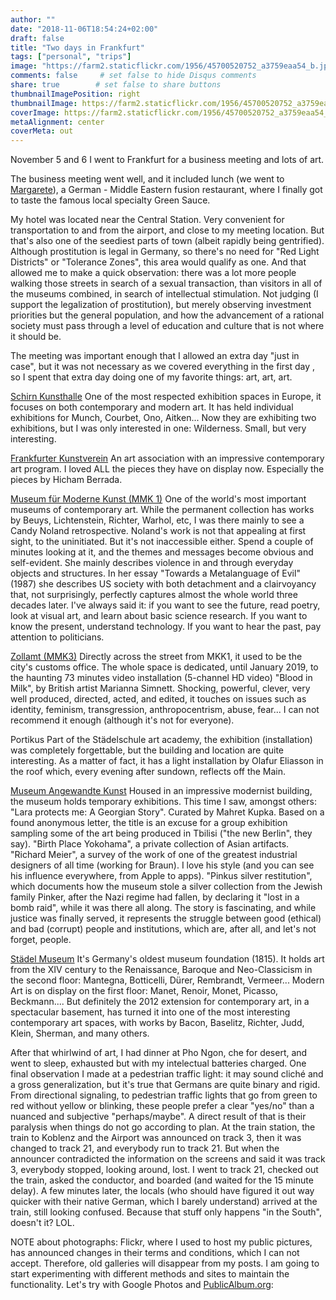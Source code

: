 ```yaml
---
author: ""
date: "2018-11-06T18:54:24+02:00"
draft: false
title: "Two days in Frankfurt"
tags: ["personal", "trips"]
image: "https://farm2.staticflickr.com/1956/45700520752_a3759eaa54_b.jpg"
comments: false     # set false to hide Disqus comments
share: true        # set false to share buttons
thumbnailImagePosition: right
thumbnailImage: https://farm2.staticflickr.com/1956/45700520752_a3759eaa54_b.jpg
coverImage: https://farm2.staticflickr.com/1956/45700520752_a3759eaa54_b.jpg
metaAlignment: center
coverMeta: out
---
```


November 5 and 6 I went to Frankfurt for a business meeting and lots of art.

<!--more-->

The business meeting went well, and it included lunch (we went to [Margarete](http://www.margarete.eu)), a German - Middle Eastern fusion restaurant, where I finally got to taste the famous local specialty Green Sauce.

My hotel was located near the Central Station. Very convenient for transportation to and from the airport, and close to my meeting location. But that's also one of the seediest parts of town (albeit rapidly being gentrified). Although prostitution is legal in Germany, so there's no need for "Red Light Districts" or "Tolerance Zones", this area would qualify as one. And that allowed me to make a quick observation: there was a lot more people walking those streets in search of a sexual transaction, than visitors in all of the museums combined, in search of intellectual stimulation. Not judging (I support the legalization of prostitution), but merely observing investment priorities but the general population, and how the advancement of a rational society must pass through a level of education and culture that is not where it should be.

The meeting was important enough that I allowed an extra day "just in case", but it was not necessary as we covered everything in the first day , so I spent that extra day doing one of my favorite things: art, art, art.

[Schirn Kunsthalle](http://www.schirn.de)
One of the most respected exhibition spaces in Europe, it focuses on both contemporary and modern art. It has held individual exhibitions for Munch, Courbet, Ono, Aitken... Now they are exhibiting two exhibitions, but I was only interested in one: Wilderness. Small, but very interesting.

[Frankfurter Kunstverein](http://www.fkv.de)
An art association with an impressive contemporary art program. I loved ALL the pieces they have on display now. Especially the pieces by Hicham Berrada.

[Museum für Moderne Kunst (MMK 1)](http://www.mmk-frankfurt.de)
One of the world's most important museums of contemporary art. While the permanent collection has works by Beuys, Lichtenstein, Richter, Warhol, etc, I was there mainly to see a Candy Noland retrospective.
Noland's work is not that appealing at first sight, to the uninitiated. But it's not inaccessible either. Spend a couple of minutes looking at it, and the themes and messages become obvious and self-evident. She mainly describes violence in and through everyday objects and structures. In her essay "Towards a Metalanguage of Evil" (1987) she describes US society with both detachment and a clairvoyancy that, not surprisingly, perfectly captures almost the whole world three decades later.
I've always said it: if you want to see the future, read poetry, look at visual art, and learn about basic science research. If you want to know the present, understand technology. If you want to hear the past, pay attention to politicians.

[Zollamt (MMK3)](http://www.mmk.art)
Directly across the street from MKK1, it used to be the city's customs office. The whole space is dedicated, until January 2019, to the haunting 73 minutes video installation (5-channel HD video) "Blood in Milk", by British artist Marianna Simnett. Shocking, powerful, clever, very well produced, directed, acted, and edited, it touches on issues such as identity, feminism, transgression, anthropocentrism, abuse, fear... I can not recommend it enough (although it's not for everyone).

Portikus
Part of the Städelschule art academy, the exhibition (installation) was completely forgettable, but the building and location are quite interesting. As a matter of fact, it has a light installation by Olafur Eliasson in the roof which, every evening after sundown, reflects off the Main.

[Museum Angewandte Kunst](http://www.museumangewandtekunst.de)
Housed in an impressive modernist building, the museum holds temporary exhibitions. This time I saw, amongst others:
"Lara protects me: A Georgian Story". Curated by Mahret Kupka. Based on a found anonymous letter, the title is an excuse for a group exhibition sampling some of the art being produced in Tbilisi ("the new Berlin", they say).
"Birth Place Yokohama", a private collection of Asian artifacts.
"Richard Meier", a survey of the work of one of the greatest industrial designers of all time (working for Braun). I love his style (and you can see his influence everywhere, from Apple to apps).
"Pinkus silver restitution", which documents how the museum stole a silver collection from the Jewish family Pinker, after the Nazi regime had fallen, by declaring it "lost in a bomb raid", while it was there all along. The story is fascinating, and while justice was finally served, it represents the struggle between good (ethical) and bad (corrupt) people and institutions, which are, after all, and let's not forget, people.

[Städel Museum](http://www.staedelmuseum.de)
It's Germany's oldest museum foundation (1815). It holds art from the XIV century to the Renaissance, Baroque and Neo-Classicism in the second floor: Mantegna, Botticelli, Dürer, Rembrandt, Vermeer... Modern Art is on display on the first floor: Manet, Renoir, Monet, Picasso, Beckmann.... But definitely the 2012 extension for contemporary art, in a spectacular basement, has turned it into one of the most interesting contemporary art spaces, with works by Bacon, Baselitz, Richter, Judd, Klein, Sherman, and many others.

After that whirlwind of art, I had dinner at Pho Ngon, che for desert, and went to sleep, exhausted but with my intelectual batteries charged.
One final observation I made at a pedestrian traffic light: it may sound cliché and a gross generalization, but it's true that Germans are quite binary and rigid. From directional signaling, to pedestrian traffic lights that go from green to red without yellow or blinking, these people prefer a clear "yes/no" than a nuanced and subjective "perhaps/maybe". A direct result of that is their paralysis when things do not go according to plan. At the train station, the train to Koblenz and the Airport was announced on track 3, then it was changed to track 21, and everybody run to track 21. But when the announcer contradicted the information on the screens and said it was track 3, everybody stopped, looking around, lost. I went to track 21, checked out the train, asked the conductor, and boarded (and waited for the 15 minute delay). A few minutes later, the locals (who should have figured it out way quicker with their native German, which I barely understand) arrived at the train, still looking confused. Because that stuff only happens "in the South", doesn't it? LOL.

NOTE about photographs: Flickr, where I used to host my public pictures, has announced changes in their terms and conditions, which I can not accept. Therefore, old galleries will disappear from my posts. I am going to start experimenting with different methods and sites to maintain the functionality. Let's try with Google Photos and [PublicAlbum.org](https://www.publicalbum.org/blog/embedding-google-photos-albums):

<script src="https://cdn.jsdelivr.net/npm/publicalbum/dist/pa-embed-player.min.js" async></script>
<div class="pa-embed-player" style="width:100%; height:480px; display:none;"
  data-link="https://photos.app.goo.gl/NY9NToMjyG2V3us37"
  data-title="Trip to Frankfurt"
  data-description="70 new photos · Album by Jorge Cortell">
  <img data-src="https://lh3.googleusercontent.com/NWp3oPwVO4dWgUaxLYhZv7OBPJWmyKjSF_17C_LAdYW7_ZuPEZjSYR6A1np6sh4DBsUcBcBRaqgvhsyUcjCJ887Q9uftk7q3u7awQy7wHxZvwNqbFAJAW8m_h2Juk9n0Z5cGvzW_7q8=w1920-h1080" src="" alt="" />
  <img data-src="https://lh3.googleusercontent.com/xXFB3YVJTf45UNrjQATC8XorNT9yRYILi67KMt7bDggVJ9qHgloXiiBL0L9JQadPopfjyU1GEPQfCdQYm97Jsbe1cANxlCw1zVP5HO_l0e213CD2csWUsd7iW2Ems46ZoDdnba7pVUs=w1920-h1080" src="" alt="" />
  <img data-src="https://lh3.googleusercontent.com/9NFK_2OqBUlOBLarP0B7yTy2YHVEvLjTJOVarqgTQG0K2MTHVdfN_4ZL9hy3yRuXMtJ_eAUAHXzVwh13ZGRPRkv6_x30bUuslsxqeuO6KY4SJ3jjA1SzbZaRV4BnZhOnASxoIb2e-nI=w1920-h1080" src="" alt="" />
  <img data-src="https://lh3.googleusercontent.com/LkDnGCHwTEFd6jXUpMDsCfrawm9si5vnvWXghSWG4mnisSfx803oMSFJ0btYzs_DKcqMSEhuEs2TtZ3vTXPjAjPPGElgOKVdd2a_Xev6gcxOgieYc2pI31jSw-fe4c1o2ecYZ2mlcZo=w1920-h1080" src="" alt="" />
  <img data-src="https://lh3.googleusercontent.com/dWM5nU-qYtEaT8B0eix_mMwPn9jjZZ_Su-MabRl6ZpFRJCiu42rWXJmZsCMYaAvPCnfnfRqiMuSHuFr40yf-c_sULUQdL8IK3nHV5CQX89N-vNPKyhmdy8xTBQe7qoc49OeXAe_cyOY=w1920-h1080" src="" alt="" />
  <img data-src="https://lh3.googleusercontent.com/oBqW8AswJKB5bQlyE-B_DxE_cjQIlfuQzbd3tw95WUJAf5WQOS85bML3M6OHUlXt8aV6zVs9SSmrtZa_L7GRCdrJ4aDGzPezDa576jcBc_5y3aG-pTBVWbvErMAw91jEJ75W3dcr1c0=w1920-h1080" src="" alt="" />
  <img data-src="https://lh3.googleusercontent.com/KpRecbwRup-5DB9mAg0xSWXpt_KPBJAemi9CMly94-OxPifxK9kkXCtVtKhy0Pzj5r_H_39yi35QRYhru38SAXZwn9m-eTcMWQCQtAA3O-qEL50Ml7EHkL_8VURuSisTDIcSxuDO4q0=w1920-h1080" src="" alt="" />
  <img data-src="https://lh3.googleusercontent.com/f5OmJvyZIE3VD0KWvqfmVRZHBSObLk8VKe468kb-EptlHdnOKOWPyCH5fKjc0LogVOUKIiTCZ21LzOqDUF5c0LdAuvvE4FCb4Yxc_167lzye_H6I3O2cWf_6UPStzDvgvHJv2MNPfAw=w1920-h1080" src="" alt="" />
  <img data-src="https://lh3.googleusercontent.com/d5rogiIAohxF4CEqnGxEV95GCZDOU2BwFb6MQAAumguPB_QlXSiXlh9um9Htsh4EjDiNm8gmA69jKAMheT6Lev8zmUzAC879hWoM64fqyTGzipzZCox3L3dQVXIWBH1vPNKCn37N71Y=w1920-h1080" src="" alt="" />
  <img data-src="https://lh3.googleusercontent.com/H2rnOWIXJFuNNaHme4Zd1diIiircF4l9GlUkVS4K6C4RsyZ3MmecWBi52B-6EChpc4SHoTpLVcO58A636g-WtuK-OsZNDWCm28mIsWm9AUKac1zr2DBmNnRSYW2s3NRq7ALKDsFkfMA=w1920-h1080" src="" alt="" />
  <img data-src="https://lh3.googleusercontent.com/Au2Wdhlh1rs1nxqY1foLmXD6u5BI0XzN4__9jG5KOUiJZXBK3UoSamNoE-fwAbSTwWrkw2K5xKYxXkHf9ArtE-x3Xraw4dWUq_TVNoVuy51IMa3L2qYSVGoW1cib4h3XMWFYmKrDylM=w1920-h1080" src="" alt="" />
  <img data-src="https://lh3.googleusercontent.com/f1UaPZn1ZEE8D_hlUncJR85yYIqGamEmdRyVg2XBogSj6cIYiLyvyyZ8ZkvK5jojCEfldk0ySnw8y-1lPbq7RYRFPvUgbMvr1DX2epjCjamQtTOEVm35EWV88L9jcRJ17yGquBIXHSw=w1920-h1080" src="" alt="" />
  <img data-src="https://lh3.googleusercontent.com/k6MFtgZ45P4nUGQishXSP70hH-fa6Ydi-tvfbDfBKkQaTL0HAdRR7L8SxgB_yTl-cD0i3Q9p28mI4RRD2GncPhMW1ZMZWuhWr-iK8Uzx1_hMl3nq8gnQeGPB6PfNy0CrafFBkEXbTNc=w1920-h1080" src="" alt="" />
  <img data-src="https://lh3.googleusercontent.com/cXP803YE84J4sYkD6gs9O_u2bJFoGVJNR59AslHCqVhtV0y-AN74nXKSYTmieCVenf-T87cEoi8pdWW1bm_osySGXjmKGkj7ZQBRK55FV-5JRdoMlyj3o2EboQUiU02UaVFMs-IRURA=w1920-h1080" src="" alt="" />
  <img data-src="https://lh3.googleusercontent.com/EsabFsCQbg70a2lDZ4V1kXJCaaYR9cB9tXaJK-Qt16Eqo_TTAm4uxyHYu5sM0LgtGPb7ow2_gNwyhsT71IQA4j8PR8YqzyTZwneMbtoJagqwNw2KVUp4VGrzFunan30z4r-DG3MVTk4=w1920-h1080" src="" alt="" />
  <img data-src="https://lh3.googleusercontent.com/uIBnrpKmr0_ufWCUUILlMUZmRWBns9tRZPLKELe9xq0Khy1iujFbqskltAN3lTYBkud8B6T4KNeJFUGm_x770v1RTxOgyuvzwH9zm_ctpvkksb9_Jp2V21TAqBiGeIMATJtD6fxb4LY=w1920-h1080" src="" alt="" />
  <img data-src="https://lh3.googleusercontent.com/QDK22gZkp8pyBHv4jH6RMzpGO0f96jW4cwwZWbHQBwDyyM5yzwzY51pKgOnunSw8mYOZein8ieO2QUcPSutOvEQVxsXz68_cCdAGydaM6D0U-8mc62U30lKDoNybn7078ycpC3B3Eyw=w1920-h1080" src="" alt="" />
  <img data-src="https://lh3.googleusercontent.com/xZ-6uCPZap1F_2hpv-9Jxhi9pYM6heKU4Ugb2c9cr57262rouM8boKQpJ0hJxQdb0dKED6Uo7ePrDWtWX7hobnAImAFOHjtqU9A-C1vt4CubEWyozA73HSXJYpn4LHCDmUgCPhI9EoY=w1920-h1080" src="" alt="" />
  <img data-src="https://lh3.googleusercontent.com/H6VQt8Vf4Y2jym1Eb1-OuqcJaif2GC9PHpsKtvmsp-Yi8TltDiygfEJVcAJlkyfLaKpsRls9d-jDnmKzzKsnu9t-pDd9jRfWZsv-NApOXifh2PMCspS3CeXfJ71ISNStrAAMb3Pz5Eo=w1920-h1080" src="" alt="" />
  <img data-src="https://lh3.googleusercontent.com/zJwo4v9WZHEeP05-jH3MU7kW2Mj6svb4iE_6-COQZWRw9yMGwf7DByZ8lAKVfOVcNU38lexkVqKh7jxaV98P8eiMiTcWu346LiMG2NG4amppyvX3TbA8MVAvwbbc8A-7CrEwihN-vvo=w1920-h1080" src="" alt="" />
  <img data-src="https://lh3.googleusercontent.com/bPPFBVOfnVvSkssKlo1wnkp6q7_Q2eoxycD3NdB_pyp57sdj5PzyLpfaTmCzXC4y6qppabXJFGoD_xrGzEdvwAj2LFYf8qBkdH4-iZjMnP4XFkqEH1-A1-QIaZedIFTS4LoAfQYEqvU=w1920-h1080" src="" alt="" />
  <img data-src="https://lh3.googleusercontent.com/N78eIeLf-6QY-LUAG7OD4AtlL439THAK7qe4iR7BoBTYB4TfA3AeiVridKwZmaHDZWUGC5qiNlqeIJYHxGeAhQyPvtF4gC_P3wErwYqFNXRC9BPtiGuR55S5IQxRe0P9RWgN6_4s7Qo=w1920-h1080" src="" alt="" />
  <img data-src="https://lh3.googleusercontent.com/vjxe4LukC-X0dmD7qxiHewCUj-3p0tZ33nL6iYUBdTuwKg9RSgxjswLoyMJOSxJoxzx9n3H6DSnyRITIgulgMaG6itFHnnjxr56n9-4x2iytC1zON5RGwj-Fvy997kd7uC85Jk5PVPE=w1920-h1080" src="" alt="" />
  <img data-src="https://lh3.googleusercontent.com/ZwE8O0W_UsSzCw5HN-hr-8yAzZN5L_SE1OXsIW3hw9xJBTz4qcpADzJWyKjwCulzng_WlU80MPw-8TZGToRGx4MCQPxenjyLJ16n0G3A-aaNc_lqZwDa3AhX44i0wc5rs3uuxDpf2RQ=w1920-h1080" src="" alt="" />
  <img data-src="https://lh3.googleusercontent.com/7NAK37eoKY5VTOfdHeLUu8u6ZOhQp3VPEU-bZghexB_G5BqqRs2RJZx_R4K9kNRIjlV62ZbM5lQeIu1eg4-Xa0L8fOp1clZE3nlvN93z3YTrMIv2I-DubuGGduqQTfLDT54UlBT0nBE=w1920-h1080" src="" alt="" />
  <img data-src="https://lh3.googleusercontent.com/HPD4RUp3lAKCF0-MKZtoTJ7RIpQH3LW2ABckIF7roUOH0MyiGbp0KXGMsrIvk3HrOtTAR1ypkpKo0meAf1b0ylfntOlDFKnFmXS2Zj0saXIQxzfj88Fy0JOdWNGyPY5CPmx0QsoYvzE=w1920-h1080" src="" alt="" />
  <img data-src="https://lh3.googleusercontent.com/7Sbr2MKQYfmtDk3Bcz1KebRGuRI346oCO_jO2BQ2tNQFzp_Gjaxo-EmGI99OgJAnB6baVVOmLL5Js9lysLx8VmTFFG4hRD9VCrpib4FfWv7xY1EuaZAx8NDe-MpJ3BIFtRH1aMcWJtg=w1920-h1080" src="" alt="" />
  <img data-src="https://lh3.googleusercontent.com/Y_0fVqeNJooM8GvKshvjfNYrVF_Xmr7Y4z90cAm139rI0OoBwr3HWlhmWI6KKaArWliqpjLh6M8Ogm3R_ct4VZ2lWL63evkcQihcVXCPliItjEr5hFL3a7sb6rhPxrwAr0XpkJkjrRc=w1920-h1080" src="" alt="" />
  <img data-src="https://lh3.googleusercontent.com/oEsxaUqUDvqdYcyhPMiI3FXJ5gT3iRKAjo5VEzhpAhn7hrokYyl4Exw8u30dBxPpgG86oEVYKBbtvjwEmS3rb-s35iLUsk7r4gtXRJXnJyuCFA0uLYwG2z3EH86bY-mWzU5J7OEB98Y=w1920-h1080" src="" alt="" />
  <img data-src="https://lh3.googleusercontent.com/VukLxnBKdRKTTsmWjzG_CcTuoVvz157RKtPT7TDgsA_k4fHn11kgyJejC4N6x6Yd3ES5czWov0EOozynq5BC1-graIUhjcPmrGOOzD4eHoydXgG6PsSpkhlhlLp9_m_RTWM2kdJDkZ8=w1920-h1080" src="" alt="" />
  <img data-src="https://lh3.googleusercontent.com/FgDj7-eGCL8WwOcaNT2f6-YulWeEgS8j1bsD1ebPEexgslCgQA3wlVdQ59S_81F8KBDVY2uFBk8iWAwsp6Ak4EPyEixbJb66vjqlQ4tzXHddFGgFYUauVaUBO4rVAI1eBmJ3GlGCxTM=w1920-h1080" src="" alt="" />
  <img data-src="https://lh3.googleusercontent.com/dKsmcxNy5MDTfxgUqtRhsijjKr7q1Vt4gIJo577dJyfM8XVp_S8ISMqzSGfu-MUnhyHjH-kzFJIQ4xBRqCIGBOT3JdzxaQANo6SAwayMagNC2sj2SGSDHAgVDhJlPw8EqOOzmrbKaRs=w1920-h1080" src="" alt="" />
  <img data-src="https://lh3.googleusercontent.com/QRXueD3vdzuqcITnZ_0ZKA_i198V91_xSNE568Q6OhQExJUn9Nb4d-L2VkD3dag63PIxRCJBMu9IG9P6ob7-ij8mBxraLo22cJzbQ4ggKKsU8UfsNt8fli7Q66YsJ-m5-s8X4bTzMBs=w1920-h1080" src="" alt="" />
  <img data-src="https://lh3.googleusercontent.com/NDDkzpT0iHKrAFxjtqrdOngOfNzBQpJQ2tPUoM17n-EOd5NTklQfI7k0opZhGY1aXa8pYJd8hYJ3IzVZJ741PmgOPCZ6YO-eqMAUUfZB9ArPhaV0w6a0mjMJK3tLrVZsq6nMN4i9e_I=w1920-h1080" src="" alt="" />
  <img data-src="https://lh3.googleusercontent.com/X8kZdqjl-ovMaJ7VNFo-u8f2blTJ1mqvMeaJcOkq-u6HS5zN1avh3UJKVUi5UDTXAgeZiSkVYeXWRFAbtCCDk4PEOk9x-zYC7xirhkEWslY1M8Uq60WKGgxrsJq7XBX_agPJNVgk9PI=w1920-h1080" src="" alt="" />
  <img data-src="https://lh3.googleusercontent.com/kz_JstKmkIy7G51ygPSj2c8aPjkhnUQOOtyrnYdZ1TFd37F8k4GGJ30FuvGI83Dm-M86TeMDeS7CSdol1CQhyKLDwUtdSfJ9H6K5lo8awDzo81cboWF9PHSz8L4TEuhjIAJ-hU4i7IU=w1920-h1080" src="" alt="" />
  <img data-src="https://lh3.googleusercontent.com/tVVKpHj4IYua7OTo3jQUSoSDIYQ621z9Ts5Idq1aGYNQkQwT6GFRMb25HyBxNOFzH6R2ZjF9wRVJbVHkFf3QQp1Oip-Vd8dHdAzYK1hS4rj4wumxVx9KRaCIfUVCHwcZS8HjvVYLSKU=w1920-h1080" src="" alt="" />
  <img data-src="https://lh3.googleusercontent.com/QB7i8zC2sSSClov3OGqlUOeR3kpMwTFnWPsd_RshLtmQKEpQjsdw8uWyqZUEE-iVyIb9ykavvE53yBMFRUoHu6KCgVuoaTxKmos9dz4LZzzjoOXnRJLpAa6BfWdvHqwUdD32_d4r_NY=w1920-h1080" src="" alt="" />
  <img data-src="https://lh3.googleusercontent.com/kV7mF8c6W5NaRpFNlNRNj4HlGwDHt47ED2JZDppNtnnig0Q6JXqUAhf_qebViVmPbPufN01lMqrFuJBOL2kZcOG-4Wwtk_MIQ6C9JO3oWjQz_Sv_C6mEvbCgfXQhyx5D4__QUah4yMs=w1920-h1080" src="" alt="" />
  <img data-src="https://lh3.googleusercontent.com/KMxxj6Mdk29LYlwYvwipYsByiLQGoMGs2HxHpswFhjAQVtFH1Sbfk4jfqeqROxENHwIqJ2Rlw7kJG8mYRYYXtMx3K53Kn7QlAtE2vUGHsLO_WJ4pptkFg4VwnWjNuy1DO0TLBOxyTeU=w1920-h1080" src="" alt="" />
  <img data-src="https://lh3.googleusercontent.com/FrG5Qmtxfc4N4hC4h7dkQ9KartUAPNUvOB4oyLPQJBLAwOWa1sOyazcn2YQdP_eOfUUOZUoqoaMQPj4AkpBhQidWqEnELSMzXAgOxKCD1XQCaUX-DKDhL0EINgTEzxkMm70V3lhhrCs=w1920-h1080" src="" alt="" />
  <img data-src="https://lh3.googleusercontent.com/NA4a-GUK5W6liS17rsz9ReHQ2qm5Afu3NaDFqiO5HAcNf00rPirmzf6HrEyqC0lUaPhr0l9fVAiS8IWD-Ut9gjy-zg6Z_AoWfRSym9jji5OnIOZ0G9Fhd2U_p0GBQIF1G-YalDed52c=w1920-h1080" src="" alt="" />
  <img data-src="https://lh3.googleusercontent.com/1Izsi3B_zy5vWGhaU3J3SnuYRZI2X7z6QJ498z5sEj-bR98Gj5pAbpVJaFsbxaLEM5gB4KJ3luASMvwSOXuwI87LLAcpKJInI-tAo6cLVHSAEk4q_Gb8WHASgzSvdMnVm6aWacgDjnA=w1920-h1080" src="" alt="" />
  <img data-src="https://lh3.googleusercontent.com/F3w_Bw-bmkaccxj9LCWik75jSgpHWTQEDvCLCFiB_loSrdy9Dzxd4aRQNDauYyoeQwB7uceNexFavYzNW_NIiDWBxgwED7gnhRNSSwrv1V4H1fPl_4p2oT3hBhn3pLOL8OGeviCij70=w1920-h1080" src="" alt="" />
  <img data-src="https://lh3.googleusercontent.com/aN453sWpAg80Y5sNoS0cs0SNBFwEp8Mg_bf_9EJDmty8zAtGTzsbYo8yDFVjcStEs9XphuXHfTXbrYkBQKdY9gehuEWjHXpkv-v2_Qv9S3VXqcvrJ4eE45PCapXJdRmC495ogguWKMw=w1920-h1080" src="" alt="" />
  <img data-src="https://lh3.googleusercontent.com/PFGYS8XRwl2E6-3Ax0TdynQwO3bQLV0Ui2LwWOMNnc4ncj3ENkkg9PYUkR5NhRkgDnVYEzZlrxiIvf6ADcb0TXx48yBw55EYOFaqIbzJd8eOIPqPA2j2Q14g75JB0SIj-C7wkVVywNk=w1920-h1080" src="" alt="" />
  <img data-src="https://lh3.googleusercontent.com/ZmLz9MiMslzzBCaOtwnulW8izPj5XwU3-kNg7xCGg7ZTG8jbcfP6v1UpnTepIBEkLDIYqo9QjC37CJgEk_T4xl5L-1-fp8_JAcegy503DpGvVkaHPHPVm6W7JFjTOufKEP6nscN4fdQ=w1920-h1080" src="" alt="" />
  <img data-src="https://lh3.googleusercontent.com/cmxJEVTSXRAnOb7S1YBMsMDFJIA6D-Ul0r8tROVTUkhe5gaxFaEahEZ3Zx9nc35rQzkxv-2tBSiDl6jBomfE2vEzn-gaW32WL0RNd49CzH18yVddMhXi0wVLH5IKdkvs6P6mOfpVkM4=w1920-h1080" src="" alt="" />
  <img data-src="https://lh3.googleusercontent.com/2dtVwxw_7jOwnA0j3WoXBlLXsUeYHflZeM3LR2DFLcKoBIHAwO1TE8E99Mxd51ZOAIkISzWuD2oDsUXf1jh-y2689R159IF2Mg_bp-1owwPXRMsSTLlWpN_B3W-73YUp6ITW6B_ipiU=w1920-h1080" src="" alt="" />
  <img data-src="https://lh3.googleusercontent.com/zX239E6Y4aaokOOxLjPg4rW-vKqm82xPNJrAWHiIMnNpMx-ewLMj_wdObtpeNlgbeXknsK9_KDjfL1ISeJtBRMnFmWID1a29db6wkiKHUYN9RNpzqxEbLuW2dnUp43AT4gFlHQtoquA=w1920-h1080" src="" alt="" />
  <img data-src="https://lh3.googleusercontent.com/LHH0wyHnlx4YyspXYffom2ASPsM6TedtU-_dKeYdTGgOTuRQTL96R3iqmt_1rcb0_g6vd90StlgWE4tiN1RMdIysry7BVwlWKyBKsemnWrcFH7B1QnXGOV-4WncldhL576XibSArbjI=w1920-h1080" src="" alt="" />
  <img data-src="https://lh3.googleusercontent.com/zvtR8Hwww6cgleK19JebZOA-20Wa-cPnyModV_RwbIBxNe_eU5o63ijzfhOfeU29Uonv8a1sAnbktPxpIwvNY-whoITpDoNGc3s36eucHoGlZpTOCCUkXdw-Db71q5I9m36S1bqplrc=w1920-h1080" src="" alt="" />
  <img data-src="https://lh3.googleusercontent.com/QDVnyQBjEW5SStlDHIkJtiirfokrDvMKraNQYLFunuY33uUwE9kA_-CvBi3a8lGGC_CX7BZ-P166VLU-GNfnaEh74bDe2flnxHKtJQ4uykw85-a0mQQakRasJjr6Sj42L2i0VpciiYQ=w1920-h1080" src="" alt="" />
  <img data-src="https://lh3.googleusercontent.com/kjBNL5a8pgDYryGKBpA--qbtGW10RIbvPb2Q-RkJ9yU_qc4yGPfDegXrGnXlbyLc5Rc9nV1THkaWL49-Mudd-APqPbi-ewbb0_lmKuXYE5UtzmnnedfKIheBb9NtQIKXbVigKSbNAlQ=w1920-h1080" src="" alt="" />
  <img data-src="https://lh3.googleusercontent.com/d1kPNl0nVOOykwVw4r7zb12Bfm7YRslv57M54Ywql28MJoohHtZUqIpD84gt6nUme1j7ZIJGVY_xOmO1TUXvPoJpByS1SM3yOrHoA36KiCXFeJ4RZFL9w4PizTbOf2gzykU0TI4S7Dc=w1920-h1080" src="" alt="" />
  <img data-src="https://lh3.googleusercontent.com/HsG9fIV1E5L_7FTXcOBBPU-rsldk7u8G6dbnXh4yjoj1Cdc0Z5tuO0Le-ytb3zXUvO5G69bN1KkIJ786rS0Kj01_wD-F2ubxIq4WBqz1jC6ZyypgSDt5miVsim9hf2xlptH1W9px6vY=w1920-h1080" src="" alt="" />
  <img data-src="https://lh3.googleusercontent.com/i05znZxdOyuxiO5RmtaCun_hrB7aZTjZOXO-HAUMaNFYME2NrKQvIhaJOU0k3XjXagWtzFWZgwqh4My_Q1kKdQFVVE17svqcGkW5FCm_zC6xr40RhkpaQzt1vhJgYP8nzuJqYjRvDA4=w1920-h1080" src="" alt="" />
  <img data-src="https://lh3.googleusercontent.com/AUxNzn4H5GiILBM19TjP9_0QfcOTMqxuScV1QnugCOpNi7PB4pcKcsR0xzNAbzzqANcGlj1aY3WD1uxCiO4y7s9vxI_mlyh9aaf3ZlRVA9zR0KFbhQgNHvf9fskDKDhcWXL6cUR-tRM=w1920-h1080" src="" alt="" />
  <img data-src="https://lh3.googleusercontent.com/o1ql07tAY4krFfDrH2gVeVcKK3DNnsPLAtOuz1O0iTIHe4mru-bnElhlY3OjZzko9Uv1qO9EhS_jL4pwOwb-eWHcBFgOVKsWDPBuOCTFc6V3uQ4eyNWarj2Oikn-3EEqz8YU5Tt3SKU=w1920-h1080" src="" alt="" />
  <img data-src="https://lh3.googleusercontent.com/GWN5Hq5lkocWx1HlKpHmmgCyyCytko7tsH_UoSgToObdHvYa5is8Rz2GDK9_VaKhrslK0wSSC1r3zlM4xhsNpR6dlKyS9zWwNJkA6Eh6rBGoHGOef1LS0ct3OKgBeCq3xpXyaY7E-So=w1920-h1080" src="" alt="" />
  <img data-src="https://lh3.googleusercontent.com/tboAahAiSEC-yyGgYPO9sYbVYYZx8k-Hw4TnfVHJl_LK1lpp47ilDWXTBS2uKFluhVtyv4P2siRVPCPqr2kHWrX3LXfNETliSie4w85sKmOP1EPqT8BHruv-Duk6oJfwtbHoLT6n1mg=w1920-h1080" src="" alt="" />
  <img data-src="https://lh3.googleusercontent.com/hXsOZAE-ArsiAXD8C56lllac4qmxEglYtM1qvLYJkllSotpnQFiYvvvzUit4xiQdIlcEJ7YgkZ2XSjrfV106fQKXmgOfjmWQUhnPbMQixi5sRmP1gsehayU9u_Ia01Ly2ZqMf2JCKW8=w1920-h1080" src="" alt="" />
  <img data-src="https://lh3.googleusercontent.com/yxwxYUkcIK0P-wR33Uo4RoBkKjhrzQQkXwGz83SiHg2RmgxQZLh2EhENxkb6UXUNsq4LV7pPVWHPO5aBXNz2x5F-OrAY15gzBy_0m-ZDlnukUvqt3eySbixkJG5_wvRo7_kdPQiIyBY=w1920-h1080" src="" alt="" />
  <img data-src="https://lh3.googleusercontent.com/ZkRLx26PLBUC9sDemB0YttmR8N35dfr2fDb3uxqjwk5U2We58eOjJic9u1cwUnip3z8dcTGGwjmrXFRy5tDs_hl7_b4CWFfIpt6wJiHbCKGABa0mNc5NGiHKhUH-a0r7xYM-oFUZ3Lk=w1920-h1080" src="" alt="" />
  <img data-src="https://lh3.googleusercontent.com/5Sj7nXiObSSgqiJyLTMnhVjzn7sbOWOQ0B0e5H3NkkXl1JybYL8JhwqHmUyfsNcL1Dm6Xb7C5kOMYwfTAIpAqXFm657oWqEBAgCUy2hwoY-4FAhvcXWqLtBeC8lyoQUMiXoTtvHVXDU=w1920-h1080" src="" alt="" />
  <img data-src="https://lh3.googleusercontent.com/2NjD67K3JGNmH07R7bbTvcPH5mYHc95Q4RyD4N8OCLK2OOR-TzZa05DhMkK_totT1zJe5_HB21I7zO4HqX2-pZ5rEtbak2t3OcqyU4jvNZVL6vCnmJLs4bCiGd5Ne25uU0h1bYYQ-j8=w1920-h1080" src="" alt="" />
  <img data-src="https://lh3.googleusercontent.com/nRrQE7LzrU4DJYXpxXIXdPhxnQNafprzJWrwZxF7ZN1NXBXuCM0ubqtofnPJa8dW24d0Ksl0Y0QeMa1l3sNRf7T7kltMhny1mT2MZKBo5tP_c7nSiwyYCsGaCfZ8qJPu3VvbDamZgMw=w1920-h1080" src="" alt="" />
  <img data-src="https://lh3.googleusercontent.com/Zf3Ck8stt7I7ytrIcmlB6n7vGLoprrnb4ENXTqg0uoCI0HY68aSpYiNyobEYPAni1OzUIiRxCR2DARORpG5CPHhcUQk2hf_qnMql7YiKu53caK_jnrypaBEV1b5qr8zdpsK80Qe_Bu4=w1920-h1080" src="" alt="" />
  <img data-src="https://lh3.googleusercontent.com/141eTMp2JKK9JBdzhvxrlY13U20Kw1jKaHAAWRC6O4PT39tGohmK7zAXGri7iE2jirlsMjuHWqGnriNjcf4p0_DJr_FD0V2q7Zd721wxPUA5d4GOcWQmYzXcsGA_IL4UQGjA4WUAWqg=w1920-h1080" src="" alt="" />
  <img data-src="https://lh3.googleusercontent.com/OJTnXufpy51vCCDxKNPiMreBJgxGbHXI23eVVm9RtJ-mhQRL0sllInD5QVQuNSrjjDgbkeB0QebGR_4cJYgLhueAZypPqRmf51r52dzXqGyqnmbp7yOCb5dncvu53RFe9oxNgfiXIfM=w1920-h1080" src="" alt="" />
</div>
